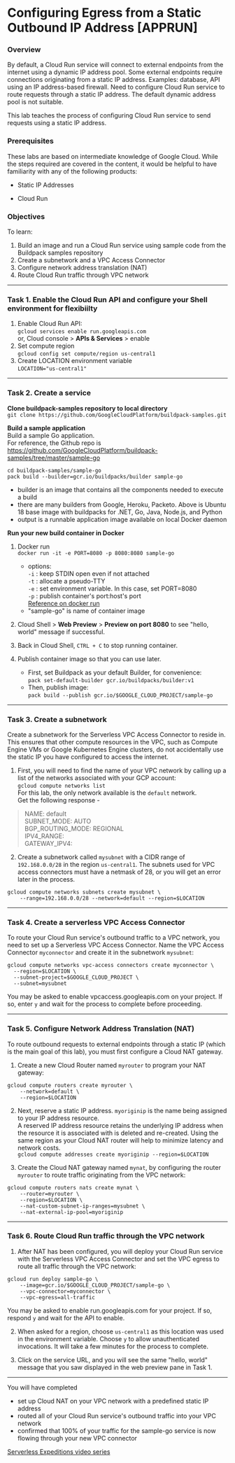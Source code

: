 # Configuring Egress from a Static Outbound IP Address [APPRUN]

### Overview
By default, a Cloud Run service will connect to external endpoints from the internet using a dynamic IP address pool. 
Some external endpoints require connections originating from a static IP address. Examples: database, API using an IP address-based firewall. Need to configure Cloud Run service to route requests through a static IP address. The default dynamic address pool is not suitable.

This lab teaches the process of configuring Cloud Run service to send requests using a static IP address.

### Prerequisites
These labs are based on intermediate knowledge of Google Cloud. While the steps required are covered in the content, it would be helpful to have familiarity with any of the following products:

- Static IP Addresses

- Cloud Run

### Objectives
To learn:
1. Build an image and run a Cloud Run service using sample code from the Buildpack samples repository
2. Create a subnetwork and a VPC Access Connector
3. Configure network address translation (NAT)
4. Route Cloud Run traffic through VPC network

<hr>

### Task 1. Enable the Cloud Run API and configure your Shell environment for flexibiilty
1. Enable Cloud Run API:  
`gcloud services enable run.googleapis.com`  
or, Cloud console > **APIs & Services** > enable  
2. Set compute region  
`gcloud config set compute/region us-central1`  
3. Create LOCATION environment variable  
`LOCATION="us-central1"`  

<hr>

### Task 2. Create a service
**Clone buildpack-samples repository to local directory**  
`git clone https://github.com/GoogleCloudPlatform/buildpack-samples.git`  

**Build a sample application**  
Build a sample Go application.   
For reference, the Github repo is https://github.com/GoogleCloudPlatform/buildpack-samples/tree/master/sample-go
```
cd buildpack-samples/sample-go
pack build --builder=gcr.io/buildpacks/builder sample-go  
```
- builder is an image that contains all the components needed to execute a build
- there are many builders from Google, Heroku, Packeto. Above is Ubuntu 18 base image with buildpacks for .NET, Go, Java, Node.js, and Python 
- output is a runnable application image available on local Docker daemon

**Run your new build container in Docker**
1. Docker run  
`docker run -it -e PORT=8080 -p 8080:8080 sample-go`  
    - options:  
      `-i` : keep STDIN open even if not attached  
      `-t` : allocate a pseudo-TTY  
      `-e` : set environment variable. In this case, set PORT=8080  
      `-p` : publish container's port:host's port  
      [Reference on docker run](https://docs-stage.docker.com/engine/reference/commandline/run/#options)  
    - "sample-go" is name of container image  

2. Cloud Shell > **Web Preview** > **Preview on port 8080** to see "hello, world" message if successful.
3. Back in Cloud Shell, `CTRL + C` to stop running container.
4. Publish container image so that you can use later.
    - First, set Buildpack as your default Builder, for convenience:  
    `pack set-default-builder gcr.io/buildpacks/builder:v1`  
    - Then, publish image:  
    `pack build --publish gcr.io/$GOOGLE_CLOUD_PROJECT/sample-go`  

<hr>
  
### Task 3. Create a subnetwork
Create a subnetwork for the Serverless VPC Access Connector to reside in. This ensures that other compute resources in the VPC, such as Compute Engine VMs or Google Kubernetes Engine clusters, do not accidentally use the static IP you have configured to access the internet.  

1. First, you will need to find the name of your VPC network by calling up a list of the networks associated with your GCP account:  
`gcloud compute networks list`  
For this lab, the only network available is the `default` network.  
Get the following response -  
> NAME: default  
> SUBNET_MODE: AUTO  
> BGP_ROUTING_MODE: REGIONAL  
> IPV4_RANGE:  
> GATEWAY_IPV4:  

2. Create a subnetwork called `mysubnet` with a CIDR range of `192.168.0.0/28` in the region `us-central1`. The subnets used for VPC access connectors must have a netmask of 28, or you will get an error later in the process.
```
gcloud compute networks subnets create mysubnet \
    --range=192.168.0.0/28 --network=default --region=$LOCATION
```

<hr>

### Task 4. Create a serverless VPC Access Connector
To route your Cloud Run service's outbound traffic to a VPC network, you need to set up a Serverless VPC Access Connector. Name the VPC Access Connector `myconnector` and create it in the subnetwork `mysubnet`:
```
gcloud compute networks vpc-access connectors create myconnector \
  --region=$LOCATION \
  --subnet-project=$GOOGLE_CLOUD_PROJECT \
  --subnet=mysubnet
```
You may be asked to enable vpcaccess.googleapis.com on your project. If so, enter `y` and wait for the process to complete before proceeding.

<hr>

### Task 5. Configure Network Address Translation (NAT)
To route outbound requests to external endpoints through a static IP (which is the main goal of this lab), you must first configure a Cloud NAT gateway.
1. Create a new Cloud Router named `myrouter` to program your NAT gateway:
```
gcloud compute routers create myrouter \
    --network=default \
    --region=$LOCATION
```
2. Next, reserve a static IP address. `myoriginip` is the name being assigned to your IP address resource.  
A reserved IP address resource retains the underlying IP address when the resource it is associated with is deleted and re-created. Using the same region as your Cloud NAT router will help to minimize latency and network costs.  
`gcloud compute addresses create myoriginip --region=$LOCATION`

3. Create the Cloud NAT gateway named `mynat`, by configuring the router `myrouter` to route traffic originating from the VPC network:
```
gcloud compute routers nats create mynat \
    --router=myrouter \
    --region=$LOCATION \
    --nat-custom-subnet-ip-ranges=mysubnet \
    --nat-external-ip-pool=myoriginip
```

<hr>

### Task 6. Route Cloud Run traffic through the VPC network
1. After NAT has been configured, you will deploy your Cloud Run service with the Serverless VPC Access Connector and set the VPC egress to route all traffic through the VPC network:
```
gcloud run deploy sample-go \
    --image=gcr.io/$GOOGLE_CLOUD_PROJECT/sample-go \
    --vpc-connector=myconnector \
    --vpc-egress=all-traffic
```
You may be asked to enable run.googleapis.com for your project. If so, respond `y` and wait for the API to enable.  

2. When asked for a region, choose `us-central1` as this location was used in the environment variable. Choose `y` to allow unauthenticated invocations. It will take a few minutes for the process to complete.  

3. Click on the service URL, and you will see the same "hello, world" message that you saw displayed in the web preview pane in Task 1.  

<hr>

You will have completed
- set up Cloud NAT on your VPC network with a predefined static IP address
- routed all of your Cloud Run service's outbound traffic into your VPC network
- confirmed that 100% of your traffic for the sample-go service is now flowing through your new VPC connector

[Serverless Expeditions video series](https://www.youtube.com/playlist?list=PLIivdWyY5sqJwq_pgOxcHzusWjXDVCEiX)




